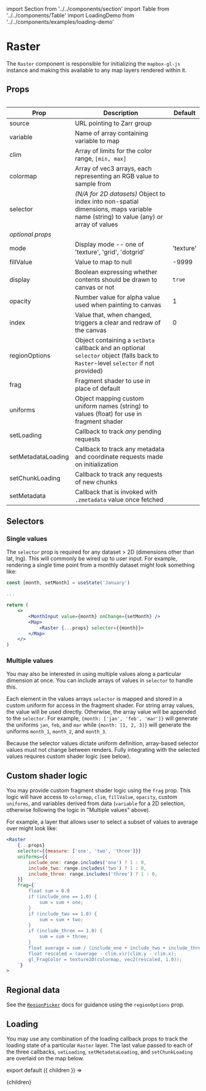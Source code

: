import Section from '../../components/section'
import Table from '../../components/Table'
import LoadingDemo from '../../components/examples/loading-demo'

# Raster

The `Raster` component is responsible for initializing the `mapbox-gl-js` instance and making this available to any map layers rendered within it.

## Props

<Table>

| Prop               | Description                                                                                                                        | Default   |
| ------------------ | ---------------------------------------------------------------------------------------------------------------------------------- | --------- |
| source             | URL pointing to Zarr group                                                                                                         |           |
| variable           | Name of array containing variable to map                                                                                           |           |
| clim               | Array of limits for the color range, `[min, max]`                                                                                  |           |
| colormap           | Array of vec3 arrays, each representing an RGB value to sample from                                                                |           |
| selector           | _(N/A for 2D datasets)_ Object to index into non-spatial dimensions, maps variable name (string) to value (any) or array of values |           |
| _optional props_   |                                                                                                                                    |           |
| mode               | Display mode -- one of 'texture', 'grid', 'dotgrid'                                                                                | 'texture' |
| fillValue          | Value to map to null                                                                                                               | -9999     |
| display            | Boolean expressing whether contents should be drawn to canvas or not                                                               | `true`    |
| opacity            | Number value for alpha value used when painting to canvas                                                                          | 1         |
| index              | Value that, when changed, triggers a clear and redraw of the canvas                                                                | 0         |
| regionOptions      | Object containing a `setData` callback and an optional `selector` object (falls back to `Raster`-level `selector` if not provided) |           |
| frag               | Fragment shader to use in place of default                                                                                         |           |
| uniforms           | Object mapping custom uniform names (string) to values (float) for use in fragment shader                                          |           |
| setLoading         | Callback to track _any_ pending requests                                                                                           |           |
| setMetadataLoading | Callback to track any metadata and coordinate requests made on initialization                                                      |           |
| setChunkLoading    | Callback to track any requests of new chunks                                                                                       |           |
| setMetadata        | Callback that is invoked with `.zmetadata` value once fetched                                                                      |           |

</Table>

## Selectors

### Single values

The `selector` prop is required for any dataset > 2D (dimensions other than lat, lng). This will commonly be wired up to user input. For example, rendering a single time point from a monthly dataset might look something like:

```jsx
const [month, setMonth] = useState('January')

...

return (
    <>
        <MonthInput value={month} onChange={setMonth} />
        <Map>
            <Raster {...props} selector={{month}}>
        </Map>
    </>
)
```

### Multiple values

You may also be interested in using multiple values along a particular dimension at once. You can include arrays of values in `selector` to handle this.

Each element in the values arrays `selector` is mapped and stored in a custom uniform for access in the fragment shader. For string array values, the value will be used directly. Otherwise, the array value will be appended to the `selector`. For example, `{month: ['jan', 'feb', 'mar']}` will generate the uniforms `jan`, `feb`, and `mar` while `{month: [1, 2, 3]}` will generate the uniforms `month_1`, `month_2`, and `month_3`.

Because the selector values dictate uniform definition, array-based selector values must not change between renders. Fully integrating with the selected values requires custom shader logic (see below).

## Custom shader logic

You may provide custom fragment shader logic using the `frag` prop. This logic will have access to `colormap`, `clim`, `fillValue`, `opacity`, custom `uniforms`, and variables derived from data (`variable` for a 2D selection, otherwise following the logic in "Multiple values" above).

For example, a layer that allows user to select a subset of values to average over might look like:

```jsx
<Raster
    {...props}
    selector={{measure: ['one', 'two', 'three']}}
    uniforms={{
        include_one: range.includes('one') ? 1 : 0,
        include_two: range.includes('two') ? 1 : 0,
        include_three: range.includes('three') ? 1 : 0,
    }}
    frag={`
        float sum = 0.0
        if (include_one == 1.0) {
            sum = sum + one;
        }
        if (include_two == 1.0) {
            sum = sum + two;
        }
        if (include_three == 1.0) {
            sum = sum + three;
        }
        float average = sum / (include_one + include_two + include_three)
        float rescaled = (average - clim.x)/(clim.y - clim.x);
        gl_FragColor = texture2D(colormap, vec2(rescaled, 1.0));
    `}
>
```

## Regional data

See the [`RegionPicker`](/maps/regionpicker) docs for guidance using the `regionOptions` prop.

## Loading

You may use any combination of the loading callback props to track the loading state of a particular `Raster` layer. The last value passed to each of the three callbacks, `setLoading`, `setMetadataLoading`, and `setChunkLoading` are overlaid on the map below.

<LoadingDemo raster />

export default ({ children }) => <Section name='raster'>{children}</Section>
